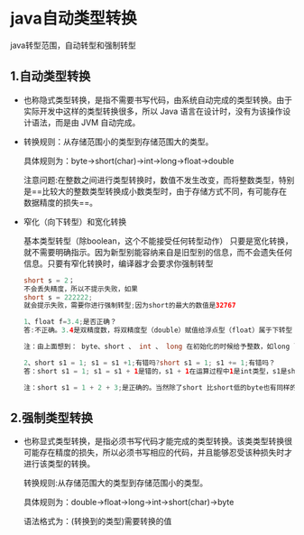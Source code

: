 # java自动类型转换

java转型范围，自动转型和强制转型

## 1.自动类型转换

- 也称隐式类型转换，是指不需要书写代码，由系统自动完成的类型转换。由于实际开发中这样的类型转换很多，所以 Java 语言在设计时，没有为该操作设计语法，而是由 JVM 自动完成。

- 转换规则：从存储范围小的类型到存储范围大的类型。

  具体规则为：byte→short(char)→int→long→float→double

  注意问题:在整数之间进行类型转换时，数值不发生改变，而将整数类型，特别是==比较大的整数类型转换成小数类型时，由于存储方式不同，有可能存在数据精度的损失==。

- 窄化（向下转型）和宽化转换

  基本类型转型（除boolean，这个不能接受任何转型动作） 只要是宽化转换，就不需要明确指示。因为新型别能容纳来自是旧型别的信息，而不会遗失任何信息。只要有窄化转换时，编译器才会要求你强制转型

  ```java
  short s = 2；
  不会丢失精度，所以不提示失败，如果
  short s = 222222;
  就会提示失败，需要你进行强制转型;因为short的最大的数值是32767

  1、float f=3.4;是否正确？ 
  答:不正确。3.4是双精度数，将双精度型（double）赋值给浮点型（float）属于下转型（down-casting，也称为窄化）会造成精度损失，因此需要强制类型转换float f =(float)3.4; 或者写成float f =3.4F .

  注：由上面想到： byte、short 、 int 、 long 在初始化的时候给予整数，如long l = 3; byte b = 3; 虽然3默认是int类型的，但是这样是正确的。 这里需要在双精度数字后面加字母的只有float这一例了

  2、short s1 = 1; s1 = s1 +1;有错吗?short s1 = 1; s1 += 1;有错吗？ 
  答：short s1 = 1; s1 = s1 + 1是错的，s1 + 1在运算过程中1是int类型，s1是short类型，向高的转，结果为int类型，所以这里需要强转，而 s1 += 1是正确的，因为jvm自动帮我们处理好了

  注：short s1 = 1 + 2 + 3;是正确的。当然除了short 比short低的byte也有同样的问题
  ```

## 2.强制类型转换

- 也称显式类型转换，是指必须书写代码才能完成的类型转换。该类类型转换很可能存在精度的损失，所以必须书写相应的代码，并且能够忍受该种损失时才进行该类型的转换。

  转换规则:从存储范围大的类型到存储范围小的类型。

  具体规则为：double→float→long→int→short(char)→byte

  语法格式为：(转换到的类型)需要转换的值